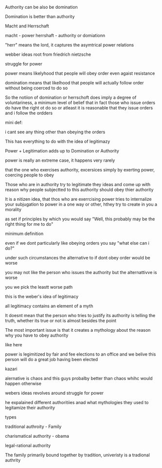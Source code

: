 Authority can be also be domination

Domination is better than authority

Macht and Herrschaft

macht - power
herrshaft - authority or domiationn

"herr" means the lord, it captures the asymtrical power relations

webber ideas root from friedrich nietzsche

struggle for power

power means likelyhood that people will obey order even agaist resistance

domination means that likelhood that people will actually follow order without being coerced to do so

So the notiion of domination or herrschoft does imply a degree of voluntariness, a minimum level of belief that in fact those who issue orders do have the right ot do so or atleast it is reasonable that they issue orders and i follow the ordders



mini def:

i cant see any thing other than obeying the orders

This has everything to do with the idea of legitimazy

Power + Legitimation adds up to Domination or Authority

power is really an extreme case, it happens very rarely

that the one who exercises authority, excersices simply by exerting power, coercing people to obey

Those who are in authority try to legitimate they ideas and come up with reason why people subjectted to this authority should obey thier authority

It is a nitizen idea, that thos who are exerrcising power tries to internalize your subjugation to power in a one way or other, hthey try to create in you a morality

as set if principles by which you would say "Well, this probably may be the right thing for me to do"

minimum definition

even if we dont particularly like obeying orders you say "what else can i do?"

under such circumstances
the alternative to if dont obey order would be worse

you may not like the person who issues the authority but the alternattivve is worse

you we pick the leastt worse path

this is the weber's idea of legitimacy

all legitimacy contains an element of a myth

It doesnt mean that the person who tries to justify its authority is telling the truth, whether its true or not is almost besides the point

The most important issue is that it creates a mythology about the reason why you have to obey authority

like here

power is legimitized by fair and fee elections to an office and we belive this person will do a great job having been elected

kazari

alernative is chaos and this guys probalby better than chaos whihc would happen otherwise

webers ideas revolves around struggle for power

he expalained different authoritiies anad what mythologies they used to legitamize their authority

types


traditional authroity - Family

charismatical authority - obama

legal-rational authority



The family primarily bound together by tradition, univeristy is a tradional authrity







